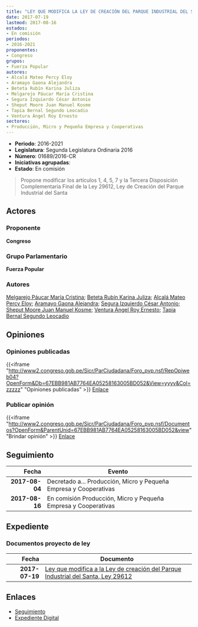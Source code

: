 ```yaml
---
title: "LEY QUE MODIFICA LA LEY DE CREACIÓN DEL PARQUE INDUSTRIAL DEL SANTA LEY 29612"
date: 2017-07-19
lastmod: 2017-08-16
estados:
- En comisión
periodos:
- 2016-2021
proponentes:
- Congreso
grupos:
- Fuerza Popular
autores:
- Alcalá Mateo Percy Eloy
- Aramayo Gaona Alejandra
- Beteta Rubín Karina Juliza
- Melgarejo Páucar María Cristina
- Segura Izquierdo César Antonio
- Sheput Moore Juan Manuel Kosme
- Tapia Bernal Segundo Leocadio
- Ventura Ángel Roy Ernesto
sectores:
- Producción, Micro y Pequeña Empresa y Cooperativas
---
```

- **Periodo**: 2016-2021
- **Legislatura**: Segunda Legislatura Ordinaria 2016
- **Número**: 01689/2016-CR
- **Iniciativas agrupadas**: 
- **Estado**: En comisión

> Propone modificar los artículos 1, 4, 5, 7 y la Tercera Disposición Complementaria Final de la Ley 29612, Ley de Creación del Parque Industrial del Santa


## Actores

### Proponente

**Congreso**

### Grupo Parlamentario

**Fuerza Popular**

### Autores

[Melgarejo Páucar María Cristina](mailto:mailto:mmelgarejo@congreso.gob.pe); [Beteta Rubín Karina Juliza](mailto:mailto:kbeteta@congreso.gob.pe); [Alcalá Mateo Percy Eloy](mailto:mailto:palcala@congreso.gob.pe); [Aramayo Gaona Alejandra](mailto:mailto:maramayo@congreso.gob.pe); [Segura Izquierdo César Antonio](mailto:mailto:csegura@congreso.gob.pe); [Sheput Moore Juan Manuel Kosme](mailto:mailto:jsheput@congreso.gob.pe); [Ventura Ángel Roy Ernesto](mailto:mailto:rventura@congreso.gob.pe); [Tapia Bernal Segundo Leocadio](mailto:mailto:stapia@congreso.gob.pe)

## Opiniones

### Opiniones publicadas

{{<iframe "http://www2.congreso.gob.pe/Sicr/ParCiudadana/Foro_pvp.nsf/RepOpiweb04?OpenForm&Db=67EBB981AB7764EA05258163005BD052&View=yyyy&Col=zzzzz" "Opiniones publicadas" >}}
[Enlace](http://www2.congreso.gob.pe/Sicr/ParCiudadana/Foro_pvp.nsf/RepOpiweb04?OpenForm&Db=67EBB981AB7764EA05258163005BD052&View=yyyy&Col=zzzzz)

### Publicar opinión

{{<iframe "http://www2.congreso.gob.pe/Sicr/ParCiudadana/Foro_pvp.nsf/Documentos?OpenForm&ParentUnid=67EBB981AB7764EA05258163005BD052&view" "Brindar opinión" >}}
[Enlace](http://www2.congreso.gob.pe/Sicr/ParCiudadana/Foro_pvp.nsf/Documentos?OpenForm&ParentUnid=67EBB981AB7764EA05258163005BD052&view)


## Seguimiento

| Fecha | Evento |
|------:|--------|
| **2017-08-04** | Decretado a... Producción, Micro y Pequeña Empresa y Cooperativas |
| **2017-08-16** | En comisión Producción, Micro y Pequeña Empresa y Cooperativas |

## Expediente

### Documentos proyecto de ley

| Fecha | Documento |
|------:|-----------|
| **2017-07-19** | [Ley que modifica a la Ley de creación del Parque Industrial del Santa, Ley 29612](http://www.leyes.congreso.gob.pe/Documentos/2016_2021/Proyectos_de_Ley_y_de_Resoluciones_Legislativas/PL0168920170719.pdf) |

## Enlaces

- [Seguimiento](http://www2.congreso.gob.pe/Sicr/TraDocEstProc/CLProLey2016.nsf/f7fff46988ca05b1052578e100829cc7/e1fa96c3487159cd052581630058a16e?OpenDocument)
- [Expediente Digital](http://www2.congreso.gob.pe/Sicr/TraDocEstProc/Expvirt_2011.nsf/visbusqptramdoc1621/01689?opendocument)

